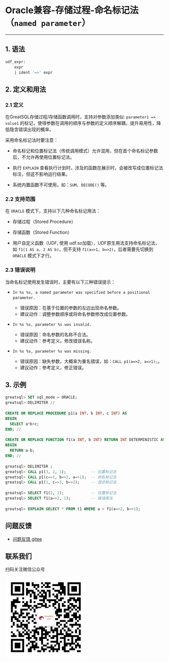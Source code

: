 # Oracle兼容-存储过程-命名标记法（`named parameter`）
---


## 1. 语法

```sql
udf_expr:
    expr
    | ident '=>' expr
```

## 2. 定义和用法

### 2.1 定义

在GreatSQL存储过程/存储函数调用时，支持对参数添加类似: `parameter1 => value1` 的标记，使得参数在调用的顺序与参数的定义顺序解耦，提升易用性，降低隐含错误出现的概率。

采用命名标记法时要注意：

- 命名标记和位置标记法（传统调用模式）允许混用，但在首个命名标记参数后，不允许再使用位置标记法。

- 执行 `EXPLAIN` 查看执行计划时，涉及的函数在展示时，会被改写成位置标记法标注，但这不影响运行结果。

- 系统内置函数不可使用，如：`SUM`、`DECODE()` 等。

### 2.2 支持范围

在 `ORACLE` 模式下，支持以下几种命名标记用法：  

- 存储过程（Stored Procedure）

- 存储函数（Stored Function）

- 用户自定义函数（UDF, 使用 udf.so加载），UDF原生用法支持命名标记法，如 `f1(1 AS a, 2 AS b)`，但不支持 `f1(a=>1, b=>2)`，后者需要先切换到 `ORACLE` 模式下才行。

### 2.3 错误说明

当命名标记使用发生错误时，主要有以下三种错误提示：

- `In %s %s, a named parameter was specified before a positional parameter.`
    - 错误原因：在基于位置的参数的左边出现命名参数。
    - 建议动作：调整参数顺序或将命名参数修改成位置参数。

- `In %s %s, parameter %s was invalid.`
    - 错误原因：命名参数的名称不合法。
    - 建议动作：参考定义，修改错误名称。

- `In %s %s, parameter %s was missing.`
    - 错误原因：缺失参数，大概率为重名错误，如：`CALL p1(a=>2, a=>1);`。
    - 建议动作：参考定义，修正错误。


## 3. 示例


```sql
greatsql> SET sql_mode = ORACLE;
greatsql> DELIMITER //

CREATE OR REPLACE PROCEDURE p1(a INT, b INT, c INT) AS
BEGIN
  SELECT a*b+c;
END; //

CREATE OR REPLACE FUNCTION f1(a INT, b INT) RETURN INT DETERMINISTIC AS
BEGIN
  RETURN a-b;
END; //

greatsql> DELIMITER ;
greatsql> CALL p1(3, 2, 1);           -- 位置标记法
greatsql> CALL p1(c=>1, b=>2, a=>1);  -- 命名标记法
greatsql> CALL p1(1, c=>3, b=>2);     -- 混合标记法

greatsql> SELECT f1(2, 1);            -- 位置标记法
greatsql> SELECT f1(a=>2, 1);         -- 错误用法

greatsql> EXPLAIN SELECT * FROM t1 WHERE a > f1(a=>2, b=>1);
```



**问题反馈**
---
- [问题反馈 gitee](https://gitee.com/GreatSQL/GreatSQL-Manual/issues)


**联系我们**
---

扫码关注微信公众号

![greatsql-wx](../../greatsql-wx.jpg)
